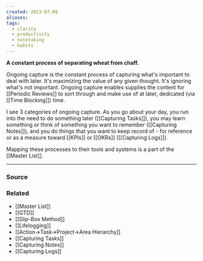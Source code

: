 ```yaml
---
created: 2023-07-08
aliases: 
tags:
  - clarity
  - productivity
  - notetaking
  - habits
---
```

**A constant process of separating wheat from chaff.**

Ongoing capture is the constant process of capturing what's important to deal with later. It's maximizing the value of any given thought. It's ignoring what's not important. Ongoing capture enables supplies the content for [[Periodic Reviews]] to sort through and make use of at later, dedicated (via [[Time Blocking]]) time. 

I see 3 categories of ongoing capture.  As you go about your day, you run into the need to do something later ([[Capturing Tasks]]), you may learn something or think of something you want to remember ([[Capturing Notes]]), and you do things that you want to keep record of - for reference or as a measure toward [[KPIs]] or [[OKRs]] ([[Capturing Logs]]).

Mapping these processes to their tools and systems is a part of the [[Master List]].

****
### Source

### Related
- [[Master List]]
- [[GTD]]
- [[Slip-Box Method]]
- [[Lifelogging]]
- [[Action→Task→Project→Area Hierarchy]]
- [[Capturing Tasks]]
- [[Capturing Notes]]
- [[Capturing Logs]]